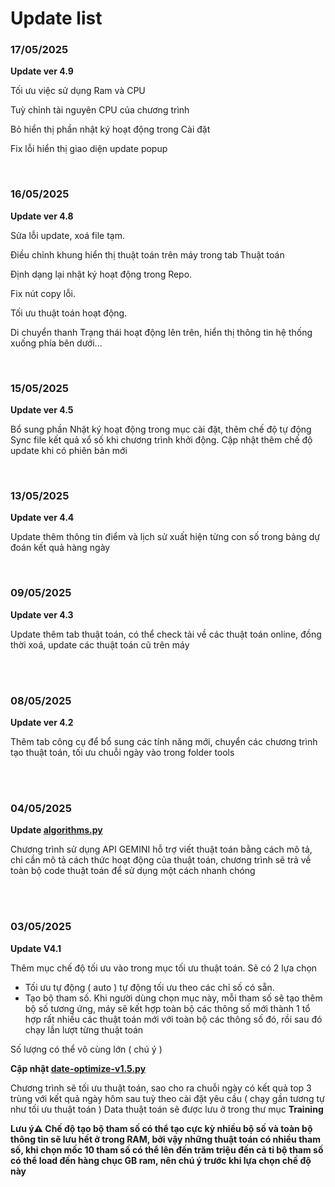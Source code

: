 # Update list


### 17/05/2025

**Update ver 4.9**

Tối ưu việc sử dụng Ram và CPU

Tuỳ chỉnh tài nguyên CPU của chương trình

Bỏ hiển thị phần nhật ký hoạt động trong Cài đặt

Fix lỗi hiển thị giao diện update popup

<br>




### 16/05/2025

**Update ver 4.8**

Sửa lỗi update, xoá file tạm. 

Điều chỉnh khung hiển thị thuật toán trên máy trong tab Thuật toán

Định dạng lại nhật ký hoạt động trong Repo.

Fix nút copy lỗi.

Tối ưu thuật toán hoạt động. 

Di chuyển thanh Trạng thái hoạt động lên trên, hiển thị thông tin hệ thống xuống phía bên dưới...

<br>



### 15/05/2025

**Update ver 4.5**

Bổ sung phần Nhật ký hoạt động trong mục cài đặt, thêm chế độ tự động Sync file kết quả xổ số khi chương trình khởi động. Cập nhật thêm chế độ update khi có phiên bản mới

<br>

### 13/05/2025

**Update ver 4.4**


Update thêm thông tin điểm và lịch sử xuất hiện từng con số trong bảng dự đoán kết quả hàng ngày

<br>



### 09/05/2025

**Update ver 4.3**


Update thêm tab thuật toán, có thể check tải về các thuật toán online, đồng thời xoá, update các thuật toán cũ trên máy

<br><br>


### 08/05/2025

**Update ver 4.2**


Thêm tab công cụ để bổ sung các tính năng mới, chuyển các chương trình tạo thuật toán, tối ưu chuỗi ngày vào trong folder tools


<br><br>


### 04/05/2025

**Update  [algorithms.py](https://github.com/junlangzi/Lottery-Predictor/blob/main/algorithms.py "algorithms.py")**

Chương trình sử dụng API GEMINI hỗ trợ viết thuật toán bằng cách mô tả, chỉ cần mô tả cách thức hoạt động của thuật toán, chương trình sẽ trả về toàn bộ code thuật toán để sử dụng một cách nhanh chóng

<br><br>


### 03/05/2025

**Update V4.1**

Thêm mục chế độ tối ưu vào trong mục tối ưu thuật toán. Sẽ có 2 lựa chọn

* Tối ưu tự động ( auto ) tự động tối ưu theo các chỉ số có sẵn.
* Tạo bộ tham số. Khi người dùng chọn mục này, mỗi tham số sẽ tạo thêm bộ số tương ứng, máy sẽ kết hợp toàn bộ các thông số mới thành 1 tổ hợp rất nhiều các thuật toán mới với toàn bộ các thông số đó, rồi sau đó chạy lần lượt từng thuật toán

Số lượng có thể vô cùng lớn ( chú ý )

**Cập nhật [date-optimize-v1.5.py](https://github.com/junlangzi/Lottery-Predictor/blob/main/date-optimize-v1.5.py "date-optimize-v1.5.py")**

Chương trình sẽ tối ưu thuật toán, sao cho ra chuỗi ngày có kết quả top 3 trùng với kết quả ngày hôm sau tuỳ theo cài đặt yêu cầu ( chạy gần tương tự như tối ưu thuật toán ) Data thuật toán sẽ được lưu ở trong thư mục **Training**

**Lưu ý⚠️ Chế độ tạo bộ tham số có thể tạo cực kỳ nhiều bộ số và toàn bộ thông tin sẽ lưu hết ở trong RAM, bởi vậy những thuật toán có nhiều tham số, khi chọn mốc 10 tham số có thể lên đến trăm triệu đến cả tỉ bộ tham số có thể load đến hàng chục GB ram, nên chú ý trước khi lựa chọn chế độ này**

